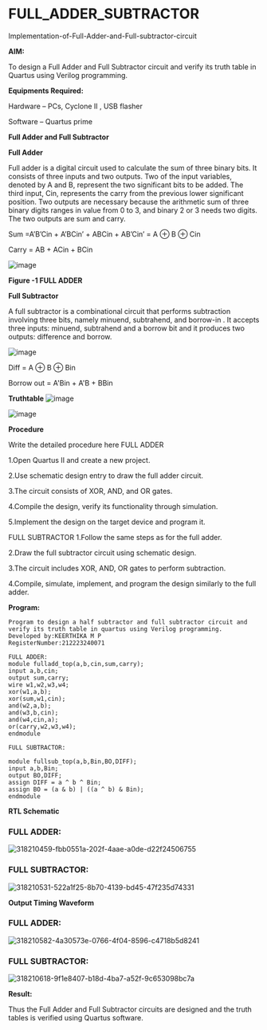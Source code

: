 # FULL_ADDER_SUBTRACTOR

Implementation-of-Full-Adder-and-Full-subtractor-circuit

**AIM:**

To design a Full Adder and Full Subtractor circuit and verify its truth table in Quartus using Verilog programming.

**Equipments Required:**

Hardware – PCs, Cyclone II , USB flasher

Software – Quartus prime

**Full Adder and Full Subtractor**

**Full Adder**

Full adder is a digital circuit used to calculate the sum of three binary bits. It consists of three inputs and two outputs. Two of the input variables, denoted by A and B, represent the two significant bits to be added. The third input, Cin, represents the carry from the previous lower significant position. Two outputs are necessary because the arithmetic sum of three binary digits ranges in value from 0 to 3, and binary 2 or 3 needs two digits. The two outputs are sum and carry.

Sum =A’B’Cin + A’BCin’ + ABCin + AB’Cin’ = A ⊕ B ⊕ Cin 

Carry = AB + ACin + BCin

![image](https://github.com/naavaneetha/FULL_ADDER_SUBTRACTOR/assets/154305477/0f30ba51-5ffb-4198-845f-18e054f675e7)

**Figure -1 FULL ADDER**

**Full Subtractor**

A full subtractor is a combinational circuit that performs subtraction involving three bits, namely minuend, subtrahend, and borrow-in . It accepts three inputs: minuend, subtrahend and a borrow bit and it produces two outputs: difference and borrow.

![image](https://github.com/naavaneetha/FULL_ADDER_SUBTRACTOR/assets/154305477/02b24f51-ab51-4304-9ad6-7b81ffc1ead5)

Diff = A ⊕ B ⊕ Bin 

Borrow out = A'Bin + A'B + BBin

**Truthtable**
![image](https://github.com/23004513/FULL_ADDER_SUBTRACTOR/assets/138973069/73fd7b9e-ba95-4d5d-a22c-57d26c2b98eb)


![image](https://github.com/23004513/FULL_ADDER_SUBTRACTOR/assets/138973069/2d6d58dc-2b3a-40dc-a3b9-6fabb513cfed)


**Procedure**

Write the detailed procedure here
FULL ADDER

1.Open Quartus II and create a new project.

2.Use schematic design entry to draw the full adder circuit.

3.The circuit consists of XOR, AND, and OR gates.

4.Compile the design, verify its functionality through simulation.

5.Implement the design on the target device and program it.

FULL SUBTRACTOR
1.Follow the same steps as for the full adder.

2.Draw the full subtractor circuit using schematic design.

3.The circuit includes XOR, AND, OR gates to perform subtraction.

4.Compile, simulate, implement, and program the design similarly to the full adder.

**Program:**

```
Program to design a half subtractor and full subtractor circuit and verify its truth table in quartus using Verilog programming.
Developed by:KEERTHIKA M P
RegisterNumber:212223240071

FULL ADDER:
module fulladd_top(a,b,cin,sum,carry);
input a,b,cin;
output sum,carry;
wire w1,w2,w3,w4;       
xor(w1,a,b);
xor(sum,w1,cin);        
and(w2,a,b);
and(w3,b,cin);
and(w4,cin,a);
or(carry,w2,w3,w4);
endmodule

FULL SUBTRACTOR:

module fullsub_top(a,b,Bin,BO,DIFF);
input a,b,Bin;
output BO,DIFF;
assign DIFF = a ^ b ^ Bin;
assign BO = (a & b) | ((a ^ b) & Bin);
endmodule
```

**RTL Schematic**
### FULL ADDER:
![318210459-fbb0551a-202f-4aae-a0de-d22f24506755](https://github.com/Keerthana-VJ/FULL_ADDER_SUBTRACTOR/assets/149347704/c2d5f25c-abc0-4243-b529-06309e5c32d5)
### FULL SUBTRACTOR:
![318210531-522a1f25-8b70-4139-bd45-47f235d74331](https://github.com/Keerthana-VJ/FULL_ADDER_SUBTRACTOR/assets/149347704/ef901cf2-aed3-4906-8efa-b51dc61e1d0b)

**Output Timing Waveform**
### FULL ADDER:
![318210582-4a30573e-0766-4f04-8596-c4718b5d8241](https://github.com/Keerthana-VJ/FULL_ADDER_SUBTRACTOR/assets/149347704/6ad6f1b1-c4c0-4a83-b8ea-468ecd65adc0)
### FULL SUBTRACTOR:
![318210618-9f1e8407-b18d-4ba7-a52f-9c653098bc7a](https://github.com/Keerthana-VJ/FULL_ADDER_SUBTRACTOR/assets/149347704/28995fa5-c6d5-47a6-8ce5-576ccf187dc0)


**Result:**

Thus the Full Adder and Full Subtractor circuits are designed and the truth tables is verified using Quartus software.




